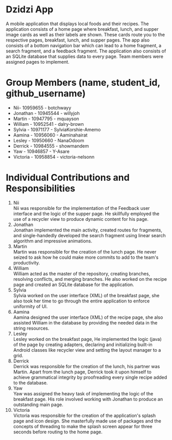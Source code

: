 # Dzidzi App
A mobile application that displays local foods and their recipes. 
The application consists of a home page where breakfast, lunch, and supper image cards as well as their labels are shown. These cards route
you to the respective pages, breakfast, lunch, and supper pages. The app also consists of a bottom navigation bar which can lead to a home 
fragment, a search fragment, and a feedback fragment. The application also consists of an SQLite database that supplies data to every page.
Team members were assigned pages to implement.

# Group Members (name, student_id, github_username)
* Nii- 10959655 - botchwayy
* Jonathan - 10945544 - willyjoh
* Martin - 10947795 - mquayson
* William - 10952541 - dalry-brown
* Sylvia - 10971177 - SylviaKorshie-Amemo
* Aamina - 10956060 - Aaminahairat
* Lesley - 10950660 - NanaOdoom
* Derrick - 10984555 - showmandem
* Yaw - 10946857 - Y-Asare
* Victoria - 10958854 - victoria-nelsonn

# Individual Contributions and Responsibilities
1. Nii \
  Nii was responsible for the implementation of the Feedback user interface and the logic of the supper page. He skillfully employed the
  use of a recycler view to produce dynamic content for his page.
2. Jonathan \
  Jonathan implemented the main activity, created routes for fragments, and single-handedly developed the search fragment using linear
  search algorithm and impressive animations.
3. Martin \
   Martin was responsible for the creation of the lunch page. He never seized to ask how he could make more commits to add to the team's
   productivity.
4. William \
   William acted as the master of the repository, creating branches, resolving conflicts, and merging branches. He also worked on the
   recipe page and created an SQLite database for the application.
5. Sylvia \
   Sylvia worked on the user interface (XML) of the breakfast page, she also took her time to go through the entire application to
   enforce uniformity of UI.
6. Aamina \
   Aamina designed the user interface (XML) of the recipe page, she also assisted William in the database by providing the needed data in
   the string resources.
7. Lesley \
   Lesley worked on the breakfast page, He implemented the logic (java) of the page by creating adapters, declaring and initializing
   built-in Android classes like recycler view and setting the layout manager to a grid.
8. Derrick \
   Derrick was responsible for the creation of the lunch, his partner was Martin. Apart from the lunch page, Derrick took it upon himself
   to achieve grammatical integrity by proofreading every single recipe added to the database.
9. Yaw \
   Yaw was assigned the heavy task of implementing the logic of the breakfast page. His role involved working with Jonathan to produce an
   outstanding main page.
11. Victoria \
    Victoria was responsible for the creation of the application's splash page and icon design. She masterfully made use of packages and the
    concepts of threading to make the splash screen appear for three seconds before routing to the home page.
